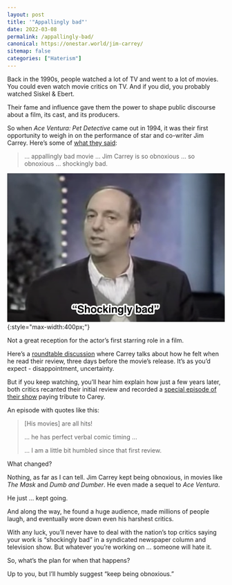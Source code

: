```yaml
---
layout: post
title: '"Appallingly bad"'
date: 2022-03-08
permalink: /appallingly-bad/
canonical: https://onestar.world/jim-carrey/
sitemap: false
categories: ["Haterism"]
---
```


Back in the 1990s, people watched a lot of TV and went to a lot of movies. You could even watch movie critics on TV. And if you did, you probably watched Siskel & Ebert.

Their fame and influence gave them the power to shape public discourse about a film, its cast, and its producers.

So when _Ace Ventura: Pet Detective_ came out in 1994, it was their first opportunity to weigh in on the performance of star and co-writer Jim Carrey. Here’s some of [what they said](https://siskelebert.org/?p=5206):

> … appallingly bad movie … Jim Carrey is so obnoxious … so obnoxious … shockingly bad.

![screenshot of gene siskel saying "shockingly bad"](/images/gene-siskel.png){:style="max-width:400px;"}

Not a great reception for the actor’s first starring role in a film.

Here’s a [roundtable discussion](https://youtu.be/yz0bjLk9rUo?t=1892) where Carrey talks about how he felt when he read their review, three days before the movie’s release. It’s as you’d expect - disappointment, uncertainty.

But if you keep watching, you’ll hear him explain how just a few years later, both critics recanted their initial review and recorded a [special episode of their show](https://www.youtube.com/watch?v=YF8nKGlTb7c) paying tribute to Carey.

An episode with quotes like this:

> [His movies] are all hits!
>
> … he has perfect verbal comic timing …
>
> … I am a little bit humbled since that first review.

What changed?

Nothing, as far as I can tell. Jim Carrey kept being obnoxious, in movies like _The Mask_ and _Dumb and Dumber_. He even made a sequel to _Ace Ventura_.

He just … kept going.

And along the way, he found a huge audience, made millions of people laugh, and eventually wore down even his harshest critics.

With any luck, you’ll never have to deal with the nation’s top critics saying your work is “shockingly bad” in a syndicated newspaper column and television show. But whatever you’re working on … someone will hate it.

So, what’s the plan for when that happens?

Up to you, but I’ll humbly suggest “keep being obnoxious.”


